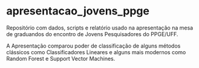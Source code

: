 # apresentacao_jovens_ppge
Repositório com dados, scripts e relatório usado na apresentação na mesa de graduandos do encontro de Jovens Pesquisadores do PPGE/UFF.

A Apresentação comparou poder de classificação de alguns métodos clássicos como Classificadores Lineares e alguns mais modernos como Random Forest e Support Vector Machines.
